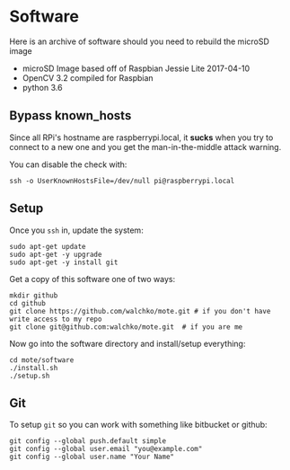 # Software

Here is an archive of software should you need to rebuild the microSD image

- microSD Image based off of Raspbian Jessie Lite 2017-04-10
- OpenCV 3.2 compiled for Raspbian
- python 3.6

## Bypass known_hosts

Since all RPi's hostname are raspberrypi.local, it **sucks** when you try to connect
to a new one and you get the man-in-the-middle attack warning.

You can disable the check with:

	ssh -o UserKnownHostsFile=/dev/null pi@raspberrypi.local

## Setup

Once you `ssh` in, update the system:

    sudo apt-get update
    sudo apt-get -y upgrade
    sudo apt-get -y install git

Get a copy of this software one of two ways:

    mkdir github
    cd github
    git clone https://github.com/walchko/mote.git # if you don't have write access to my repo
    git clone git@github.com:walchko/mote.git  # if you are me

Now go into the software directory and install/setup everything:

    cd mote/software
    ./install.sh
    ./setup.sh

## Git

To setup `git` so you can work with something like bitbucket or github:

    git config --global push.default simple
    git config --global user.email "you@example.com"
    git config --global user.name "Your Name"
